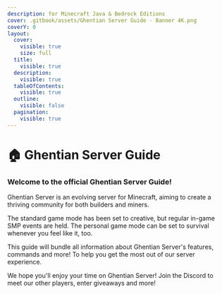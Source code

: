 ```yaml
---
description: for Minecraft Java & Bedrock Editions
cover: .gitbook/assets/Ghentian Server Guide - Banner 4K.png
coverY: 0
layout:
  cover:
    visible: true
    size: full
  title:
    visible: true
  description:
    visible: true
  tableOfContents:
    visible: true
  outline:
    visible: false
  pagination:
    visible: true
---
```


# 🏠 Ghentian Server Guide

### Welcome to the official Ghentian Server Guide!

Ghentian Server is an evolving server for Minecraft, aiming to create a thriving community for both builders and miners.

The standard game mode has been set to creative, but regular in-game SMP events are held. The personal game mode can be set to survival whenever you feel like it, too.

This guide will bundle all information about Ghentian Server's features, commands and more! To help you get the most out of our server experience.

We hope you'll enjoy your time on Ghentian Server! Join the Discord to meet our other players, enter giveaways and more!
